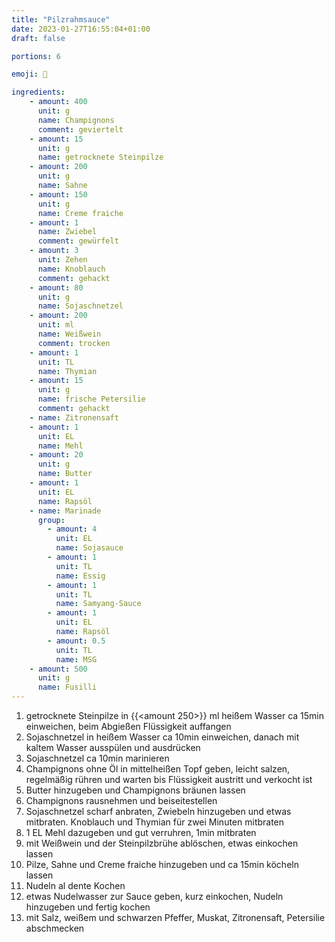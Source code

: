 ```yaml
---
title: "Pilzrahmsauce"
date: 2023-01-27T16:55:04+01:00
draft: false

portions: 6

emoji: 🍄

ingredients:
    - amount: 400
      unit: g
      name: Champignons
      comment: geviertelt
    - amount: 15
      unit: g
      name: getrocknete Steinpilze
    - amount: 200
      unit: g
      name: Sahne
    - amount: 150
      unit: g
      name: Creme fraiche
    - amount: 1
      name: Zwiebel
      comment: gewürfelt
    - amount: 3
      unit: Zehen
      name: Knoblauch
      comment: gehackt
    - amount: 80
      unit: g
      name: Sojaschnetzel
    - amount: 200
      unit: ml
      name: Weißwein
      comment: trocken
    - amount: 1
      unit: TL
      name: Thymian
    - amount: 15
      unit: g
      name: frische Petersilie
      comment: gehackt
    - name: Zitronensaft
    - amount: 1
      unit: EL
      name: Mehl
    - amount: 20
      unit: g
      name: Butter
    - amount: 1
      unit: EL
      name: Rapsöl
    - name: Marinade
      group:
        - amount: 4
          unit: EL
          name: Sojasauce
        - amount: 1
          unit: TL
          name: Essig
        - amount: 1 
          unit: TL
          name: Samyang-Sauce
        - amount: 1
          unit: EL
          name: Rapsöl
        - amount: 0.5
          unit: TL
          name: MSG
    - amount: 500
      unit: g
      name: Fusilli
---
```


1. getrocknete Steinpilze in {{<amount 250>}} ml heißem Wasser ca 15min einweichen, beim Abgießen Flüssigkeit auffangen
2. Sojaschnetzel in heißem Wasser ca 10min einweichen, danach mit kaltem Wasser ausspülen und ausdrücken
3. Sojaschnetzel ca 10min marinieren
4. Champignons ohne Öl in mittelheißen Topf geben, leicht salzen, regelmäßig rühren und warten bis Flüssigkeit austritt und verkocht ist
5. Butter hinzugeben und Champignons bräunen lassen
6. Champignons rausnehmen und beiseitestellen
7. Sojaschnetzel scharf anbraten, Zwiebeln hinzugeben und etwas mitbraten. Knoblauch und Thymian für zwei Minuten mitbraten
8. 1 EL Mehl dazugeben und gut verruhren, 1min mitbraten
9. mit Weißwein und der Steinpilzbrühe ablöschen, etwas einkochen lassen
10. Pilze, Sahne und Creme fraiche hinzugeben und ca 15min köcheln lassen
11. Nudeln al dente Kochen
12. etwas Nudelwasser zur Sauce geben, kurz einkochen, Nudeln hinzugeben und fertig kochen
13. mit Salz, weißem und schwarzen Pfeffer, Muskat, Zitronensaft, Petersilie abschmecken

